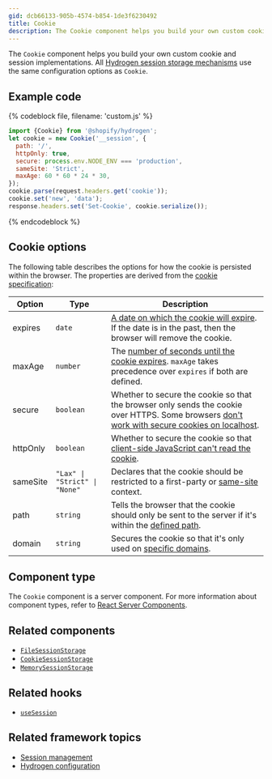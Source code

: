 ```yaml
---
gid: dcb66133-905b-4574-b854-1de3f6230492
title: Cookie
description: The Cookie component helps you build your own custom cookie and session implementations.
---
```


The `Cookie` component helps you build your own custom cookie and session implementations. All [Hydrogen session storage mechanisms](https://shopify.dev/custom-storefronts/hydrogen/framework/sessions#types-of-session-storage) use the same configuration options as `Cookie`.

## Example code

{% codeblock file, filename: 'custom.js' %}

```js
import {Cookie} from '@shopify/hydrogen';
let cookie = new Cookie('__session', {
  path: '/',
  httpOnly: true,
  secure: process.env.NODE_ENV === 'production',
  sameSite: 'Strict',
  maxAge: 60 * 60 * 24 * 30,
});
cookie.parse(request.headers.get('cookie'));
cookie.set('new', 'data');
response.headers.set('Set-Cookie', cookie.serialize());
```

{% endcodeblock %}

## Cookie options

The following table describes the options for how the cookie is persisted within the browser. The properties are derived from the [cookie specification](https://developer.mozilla.org/en-US/docs/Web/HTTP/Cookies):

| Option   | Type                                             | Description                                                                                                                                                                                               |
| -------- | ------------------------------------------------ | --------------------------------------------------------------------------------------------------------------------------------------------------------------------------------------------------------- |
| expires  | <code>date</code>                                | [A date on which the cookie will expire](https://developer.mozilla.org/en-US/docs/Web/HTTP/Cookies#define_the_lifetime_of_a_cookie). If the date is in the past, then the browser will remove the cookie. |
| maxAge   | <code>number</code>                              | The [number of seconds until the cookie expires](https://developer.mozilla.org/en-US/docs/Web/HTTP/Headers/Set-Cookie#max-agenumber). `maxAge` takes precedence over `expires` if both are defined.       |
| secure   | <code>boolean</code>                             | Whether to secure the cookie so that the browser only sends the cookie over HTTPS. Some browsers [don't work with secure cookies on localhost](https://owasp.org/www-community/controls/SecureCookieAttribute).                                                                                   |
| httpOnly | <code>boolean</code>                             | Whether to secure the cookie so that [client-side JavaScript can't read the cookie](https://owasp.org/www-community/HttpOnly).   |
| sameSite | <code>"Lax" &#124; "Strict" &#124; "None"</code> | Declares that the cookie should be restricted to a first-party or [same-site](https://developer.mozilla.org/en-US/docs/Web/HTTP/Headers/Set-Cookie/SameSite) context.                                     |
| path     | <code>string</code>                              | Tells the browser that the cookie should only be sent to the server if it's within the [defined path](https://developer.mozilla.org/en-US/docs/Web/HTTP/Cookies#path_attribute).                          |
| domain   | <code>string</code>                              | Secures the cookie so that it's only used on [specific domains](https://developer.mozilla.org/en-US/docs/Web/HTTP/Cookies#domain_attribute).                                                              |

## Component type

The `Cookie` component is a server component. For more information about component types, refer to [React Server Components](https://shopify.dev/custom-storefronts/hydrogen/framework/react-server-components).

## Related components

- [`FileSessionStorage`](https://shopify.dev/api/hydrogen/components/framework/filesessionstorage)
- [`CookieSessionStorage`](https://shopify.dev/api/hydrogen/components/framework/cookiesessionstorage)
- [`MemorySessionStorage`](https://shopify.dev/api/hydrogen/components/framework/memorysessionstorage)

## Related hooks

- [`useSession`](https://shopify.dev/api/hydrogen/hooks/framework/usesession)

## Related framework topics

- [Session management](https://shopify.dev/custom-storefronts/hydrogen/framework/sessions)
- [Hydrogen configuration](https://shopify.dev/custom-storefronts/hydrogen/framework/hydrogen-config)
